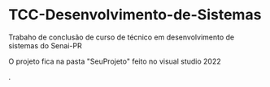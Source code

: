 # TCC-Desenvolvimento-de-Sistemas

Trabaho de conclusão de curso de técnico em desenvolvimento de sistemas do Senai-PR

O projeto fica na pasta "SeuProjeto" feito no visual studio 2022

.